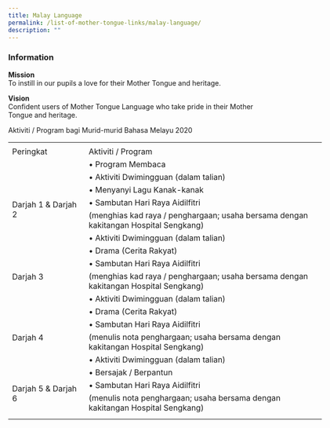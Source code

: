 ```yaml
---
title: Malay Language
permalink: /list-of-mother-tongue-links/malay-language/
description: ""
---
```

### **Information**

**Mission**
<br>To instill in our pupils a love for their Mother Tongue and heritage.

**Vision**
<br>Confident users of Mother Tongue Language who take pride in their Mother Tongue and heritage.

Aktiviti / Program bagi Murid-murid Bahasa Melayu 2020

<table border="0" cellpadding="0" cellspacing="0" width="640" style="border-collapse:
 collapse;width:480pt"><colgroup><col width="145" style="mso-width-source:userset;mso-width-alt:5302;width:109pt"> <col width="495" style="mso-width-source:userset;mso-width-alt:18102;width:371pt"></colgroup><tbody><tr height="5" style="mso-height-source:userset;height:3.75pt"><td height="5" width="145" style="height:3.75pt;width:109pt"><a name="RANGE!F3:G22"></a></td><td width="495" style="width:371pt"></td></tr><tr height="21" style="height:15.75pt"><td height="21" class="xl67" style="height:15.75pt">Peringkat</td><td class="xl71" style="border-left:none;outline: 0px">Aktiviti / Program</td></tr><tr height="21" style="height:15.75pt;outline: 0px;margin-right:0px;padding-bottom:
  0px;padding-top:0px"><td rowspan="5" height="125" class="xl68" width="145" style="height:93.75pt;
  width:109pt;outline: 0px">
<br><br><br>Darjah 1 &amp; Darjah 2</td><td class="xl66" style="border-top:none;outline: 0px">• Program Membaca</td></tr><tr height="21" style="height:15.75pt"><td height="21" class="xl66" style="height:15.75pt;border-top:none">• Aktiviti Dwimingguan (dalam talian)</td></tr><tr height="21" style="height:15.75pt"><td height="21" class="xl66" style="height:15.75pt;border-top:none">• Menyanyi Lagu Kanak-kanak</td></tr><tr height="21" style="height:15.75pt"><td height="21" class="xl66" style="height:15.75pt;border-top:none">• Sambutan Hari Raya Aidilfitri</td></tr><tr height="41" style="height:30.75pt"><td height="41" class="xl69" width="495" style="height:30.75pt;border-top:none;
  width:371pt">(menghias kad raya / penghargaan; usaha bersama dengan kakitangan Hospital Sengkang)</td></tr><tr height="21" style="height:15.75pt;outline: 0px;margin-right:0px;padding-bottom:
  0px;padding-top:0px"><td rowspan="4" height="104" class="xl70" style="height:78.0pt;outline: 0px">
<br><br><br>Darjah 3</td><td class="xl66" style="border-top:none;outline: 0px">• Aktiviti Dwimingguan (dalam talian)</td></tr><tr height="21" style="height:15.75pt"><td height="21" class="xl66" style="height:15.75pt;border-top:none">• Drama (Cerita Rakyat)</td></tr><tr height="21" style="height:15.75pt"><td height="21" class="xl66" style="height:15.75pt;border-top:none">• Sambutan Hari Raya Aidilfitri</td></tr><tr height="41" style="height:30.75pt"><td height="41" class="xl69" width="495" style="height:30.75pt;border-top:none;
  width:371pt">(menghias kad raya / penghargaan; usaha bersama dengan kakitangan Hospital Sengkang)</td></tr><tr height="21" style="height:15.75pt;outline: 0px;margin-right:0px;padding-bottom:
  0px;padding-top:0px"><td rowspan="4" height="104" class="xl70" style="height:78.0pt;outline: 0px">
<br><br><br>Darjah 4</td><td class="xl66" style="border-top:none;outline: 0px">• Aktiviti Dwimingguan (dalam talian)</td></tr><tr height="21" style="height:15.75pt"><td height="21" class="xl66" style="height:15.75pt;border-top:none">• Drama (Cerita Rakyat)</td></tr><tr height="21" style="height:15.75pt"><td height="21" class="xl66" style="height:15.75pt;border-top:none">• Sambutan Hari Raya Aidilfitri</td></tr><tr height="41" style="height:30.75pt"><td height="41" class="xl72" width="495" style="height:30.75pt;border-top:none;
  width:371pt">(menulis nota penghargaan; usaha bersama dengan kakitangan Hospital Sengkang)</td></tr><tr height="21" style="height:15.75pt;outline: 0px;margin-right:0px;padding-bottom:
  0px;padding-top:0px"><td rowspan="4" height="104" class="xl68" width="145" style="height:78.0pt;
  width:109pt;outline: 0px">
<br><br>Darjah 5 &amp; Darjah 6</td><td class="xl66" style="border-top:none;outline: 0px">• Aktiviti Dwimingguan (dalam talian)</td></tr><tr height="21" style="height:15.75pt"><td height="21" class="xl66" style="height:15.75pt;border-top:none">• Bersajak / Berpantun</td></tr><tr height="21" style="height:15.75pt"><td height="21" class="xl66" style="height:15.75pt;border-top:none">• Sambutan Hari Raya Aidilfitri</td></tr><tr height="41" style="height:30.75pt"><td height="41" class="xl69" width="495" style="height:30.75pt;border-top:none;
  width:371pt">(menulis nota penghargaan; usaha bersama dengan kakitangan Hospital Sengkang)</td></tr><tr height="10" style="mso-height-source:userset;height:7.5pt"><td height="10" style="height:7.5pt"></td><td></td></tr></tbody></table>